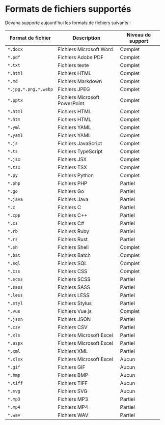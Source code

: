 # Formats de fichiers supportés

Devana supporte aujourd'hui les formats de fichiers suivants :

| Format de fichier    | Description                   | Niveau de support |
| -------------------- | ----------------------------- | ----------------- |
| `*.docx`             | Fichiers Microsoft Word       | Complet           |
| `*.pdf`              | Fichiers Adobe PDF            | Complet           |
| `*.txt`              | Fichiers texte                | Complet           |
| `*.html`             | Fichiers HTML                 | Complet           |
| `*.md`               | Fichiers Markdown             | Complet           |
| `*.jpg,*.png,*.webp` | Fichiers JPEG                 | Complet           |
| `*.pptx`             | Fichiers Microsoft PowerPoint | Complet           |
| `*.html`             | Fichiers HTML                 | Complet           |
| `*.htm`              | Fichiers HTML                 | Complet           |
| `*.yml`              | Fichiers YAML                 | Complet           |
| `*.yaml`             | Fichiers YAML                 | Complet           |
| `*.js`               | Fichiers JavaScript           | Complet           |
| `*.ts`               | Fichiers TypeScript           | Complet           |
| `*.jsx`              | Fichiers JSX                  | Complet           |
| `*.tsx`              | Fichiers TSX                  | Complet           |
| `*.py`               | Fichiers Python               | Complet           |
| `*.php`              | Fichiers PHP                  | Partiel           |
| `*.go`               | Fichiers Go                   | Partiel           |
| `*.java`             | Fichiers Java                 | Partiel           |
| `*.c`                | Fichiers C                    | Partiel           |
| `*.cpp`              | Fichiers C++                  | Partiel           |
| `*.cs`               | Fichiers C#                   | Partiel           |
| `*.rb`               | Fichiers Ruby                 | Partiel           |
| `*.rs`               | Fichiers Rust                 | Partiel           |
| `*.sh`               | Fichiers Shell                | Complet           |
| `*.bat`              | Fichiers Batch                | Complet           |
| `*.sql`              | Fichiers SQL                  | Complet           |
| `*.css`              | Fichiers CSS                  | Complet           |
| `*.scss`             | Fichiers SCSS                 | Partiel           |
| `*.sass`             | Fichiers SASS                 | Partiel           |
| `*.less`             | Fichiers LESS                 | Partiel           |
| `*.styl`             | Fichiers Stylus               | Partiel           |
| `*.vue`              | Fichiers Vue.js               | Complet           |
| `*.json`             | Fichiers JSON                 | Partiel           |
| `*.csv`              | Fichiers CSV                  | Partiel           |
| `*.xls`              | Fichiers Microsoft Excel      | Partiel           |
| `*.aspx`             | Fichiers Microsoft Excel      | Partiel           |
| `*.xml`              | Fichiers XML                  | Partiel           |
| `*.xlsx`             | Fichiers Microsoft Excel      | Aucun             |
| `*.gif`              | Fichiers GIF                  | Aucun             |
| `*.bmp`              | Fichiers BMP                  | Aucun             |
| `*.tiff`             | Fichiers TIFF                 | Aucun             |
| `*.svg`              | Fichiers SVG                  | Aucun             |
| `*.mp3`              | Fichiers MP3                  | Partiel           |
| `*.mp4`              | Fichiers MP4                  | Partiel           |
| `*.wav`              | Fichiers WAV                  | Partiel           |
